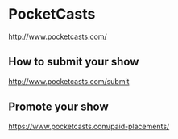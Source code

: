 # PocketCasts
http://www.pocketcasts.com/

## How to submit your show
http://www.pocketcasts.com/submit

## Promote your show
https://www.pocketcasts.com/paid-placements/
